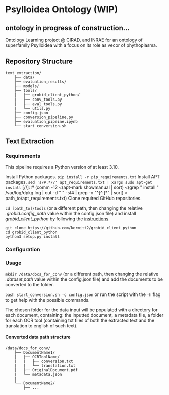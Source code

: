 # Psylloidea Ontology (WIP)
## ontology in progress of construction...
Ontology Learning project @ CIRAD, and INRAE for an ontology of superfamily Psylloidea with a focus on its role as vecor of phythoplasma.

## Repository Structure

    text_extraction/
        ├── data/
        ├── evaluation_results/
        ├── models/
        ├── tools/
        |   ├── grobid_client_python/
        |   ├── conv_tools.py
        |   ├── eval_tools.py
        |   └── utils.py
        ├── config.json
        ├── conversion_pipeline.py
        ├── evaluation_pipeine.ipynb
        └── start_conversion.sh

## Text Extraction
### Requirements
This pipeline requires a Python version of at least 3.10.

Install Python packages.
```pip install -r pip_requirements.txt```
Install APT packages.
```sed 's/#.*//' apt_requirements.txt | xargs sudo apt-get install```
[//]: # (comm -12 <(apt-mark showmanual | sort) <(grep " install " /var/log/dpkg.log | cut -d " " -sf4 | grep -o "^[^:]*" | sort) > path_to/apt_requirements.txt)
Clone required GitHub repositories.

`cd [path_to]/tools` (or a different path, then changing the relative _.grobid.config_path_ value within the config.json file) and install _grobid_client_python_ by following the [instructions](https://github.com/kermitt2/grobid_client_python)
```
git clone https://github.com/kermitt2/grobid_client_python
cd grobid_client_python
python3 setup.py install
```
### Configuration


### Usage
`mkdir /data/docs_for_conv` (or a different path, then changing the relative _.dataset.path_ value within the config.json file) and add the documents to be converted to the folder. 

```bash start_conversion.sh -c config.json``` or run the script with the `-h` flag to get help with the possible commands.

The chosen folder for the data input will be populated with a directory for each document, containing: the inputted document, a metadata file, a folder for each OCR tool (containing txt files of both the extracted text and the translation to english of such text). 

#### Converted data path structure

    /data/docs_for_conv/
        ├── DocumentName1/
        |   ├── OCRToolName/
        |   |   ├── conversion.txt
        |   |   └── translation.txt
        |   ├── OriginalDocument.pdf
        |   └── metadata.json
        |
        └── DocumentName2/
            ├── ...
